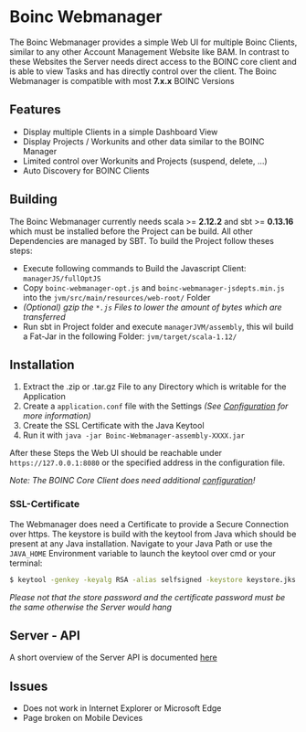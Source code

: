 Boinc Webmanager
=====================

The Boinc Webmanager provides a simple Web UI for multiple Boinc Clients, similar to any other 
Account Management Website like BAM. In contrast to these Websites the Server needs direct access
to the BOINC core client and is able to view Tasks and has directly control over the client. The
Boinc Webmanager is compatible with most **7.x.x** BOINC Versions

## Features
* Display multiple Clients in a simple Dashboard View
* Display Projects / Workunits and other data similar to the BOINC Manager
* Limited control over Workunits and Projects (suspend, delete, ...)
* Auto Discovery for BOINC Clients 

## Building
The Boinc Webmanager currently needs scala >= **2.12.2** and sbt >= **0.13.16** which must be installed 
before the Project can be build. All other Dependencies are managed by SBT. To build the Project
follow theses steps: 

 - Execute following commands to Build the Javascript Client: `managerJS/fullOptJS`
 - Copy `boinc-webmanager-opt.js` and `boinc-webmanager-jsdepts.min.js` into the `jvm/src/main/resources/web-root/` Folder
 - *(Optional) gzip the `*.js` Files to lower the amount of bytes which are transferred*
 - Run sbt in Project folder and execute `managerJVM/assembly`, this wil build a Fat-Jar in the following Folder: `jvm/target/scala-1.12/`

## Installation
1. Extract the .zip or .tar.gz File to any Directory which is writable for the Application
2. Create a `application.conf` file with the Settings *(See [Configuration](doc/Configuration.md) for more information)*
3. Create the SSL Certificate with the Java Keytool
4. Run it with `java -jar Boinc-Webmanager-assembly-XXXX.jar`

After these Steps the Web UI should be reachable under `https://127.0.0.1:8080` or the specified address
in the configuration file.

*Note: The BOINC Core Client does need additional [configuration](doc/Configuration.md#boinc-core-client-configuration)!*

### SSL-Certificate
The Webmanager does need a Certificate to provide a Secure Connection over https. The keystore is build
with the keytool from Java which should be present at any Java installation. Navigate to your Java Path
or use the `JAVA_HOME` Environment variable to launch the keytool over cmd or your terminal:

```bash
$ keytool -genkey -keyalg RSA -alias selfsigned -keystore keystore.jks -storepass <password> -validity 365 -keysize 4096
```

*Please not that the store password and the certificate password must be the same otherwise the Server
would hang*

## Server - API
A short overview of the Server API is documented [here](doc/Server-API.md)

## Issues
* Does not work in Internet Explorer or Microsoft Edge
* Page broken on Mobile Devices